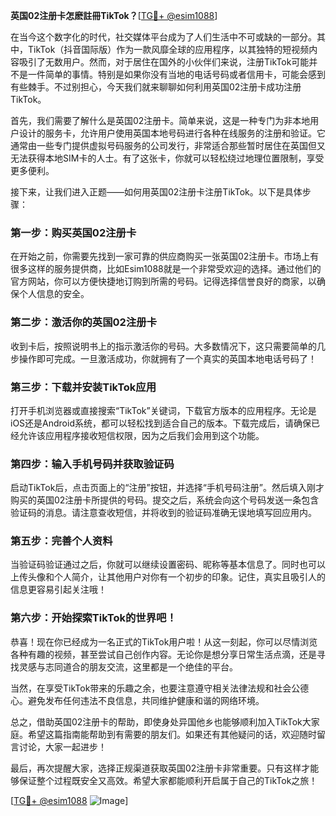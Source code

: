 **英国02注册卡怎麽註冊TikTok？**[[TG💪+ @esim1088](https://t.me/s/esim1088)]

在当今这个数字化的时代，社交媒体平台成为了人们生活中不可或缺的一部分。其中，TikTok（抖音国际版）作为一款风靡全球的应用程序，以其独特的短视频内容吸引了无数用户。然而，对于居住在国外的小伙伴们来说，注册TikTok可能并不是一件简单的事情。特别是如果你没有当地的电话号码或者信用卡，可能会感到有些棘手。不过别担心，今天我们就来聊聊如何利用英国02注册卡成功注册TikTok。

首先，我们需要了解什么是英国02注册卡。简单来说，这是一种专门为非本地用户设计的服务卡，允许用户使用英国本地号码进行各种在线服务的注册和验证。它通常由一些专门提供虚拟号码服务的公司发行，非常适合那些暂时居住在英国但又无法获得本地SIM卡的人士。有了这张卡，你就可以轻松绕过地理位置限制，享受更多便利。

接下来，让我们进入正题——如何用英国02注册卡注册TikTok。以下是具体步骤：

### 第一步：购买英国02注册卡

在开始之前，你需要先找到一家可靠的供应商购买一张英国02注册卡。市场上有很多这样的服务提供商，比如Esim1088就是一个非常受欢迎的选择。通过他们的官方网站，你可以方便快捷地订购到所需的号码。记得选择信誉良好的商家，以确保个人信息的安全。

### 第二步：激活你的英国02注册卡

收到卡后，按照说明书上的指示激活你的号码。大多数情况下，这只需要简单的几步操作即可完成。一旦激活成功，你就拥有了一个真实的英国本地电话号码了！

### 第三步：下载并安装TikTok应用

打开手机浏览器或直接搜索“TikTok”关键词，下载官方版本的应用程序。无论是iOS还是Android系统，都可以轻松找到适合自己的版本。下载完成后，请确保已经允许该应用程序接收短信权限，因为之后我们会用到这个功能。

### 第四步：输入手机号码并获取验证码

启动TikTok后，点击页面上的“注册”按钮，并选择“手机号码注册”。然后填入刚才购买的英国02注册卡所提供的号码。提交之后，系统会向这个号码发送一条包含验证码的消息。请注意查收短信，并将收到的验证码准确无误地填写回应用内。

### 第五步：完善个人资料

当验证码验证通过之后，你就可以继续设置密码、昵称等基本信息了。同时也可以上传头像和个人简介，让其他用户对你有一个初步的印象。记住，真实且吸引人的信息更容易引起关注哦！

### 第六步：开始探索TikTok的世界吧！

恭喜！现在你已经成为一名正式的TikTok用户啦！从这一刻起，你可以尽情浏览各种有趣的视频，甚至尝试自己创作内容。无论你是想分享日常生活点滴，还是寻找灵感与志同道合的朋友交流，这里都是一个绝佳的平台。

当然，在享受TikTok带来的乐趣之余，也要注意遵守相关法律法规和社会公德心。避免发布任何违法不良信息，共同维护健康和谐的网络环境。

总之，借助英国02注册卡的帮助，即使身处异国他乡也能够顺利加入TikTok大家庭。希望这篇指南能帮助到有需要的朋友们。如果还有其他疑问的话，欢迎随时留言讨论，大家一起进步！

最后，再次提醒大家，选择正规渠道获取英国02注册卡非常重要。只有这样才能够保证整个过程既安全又高效。希望大家都能顺利开启属于自己的TikTok之旅！

[[TG💪+ @esim1088](https://t.me/s/esim1088) ![Image](https://i.postimg.cc/4NQfJmqS/Snipaste-2025-05-13-00-14-12.png)]